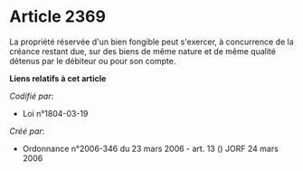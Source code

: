 # Article 2369

La propriété réservée d'un bien fongible peut s'exercer, à concurrence de la créance restant due, sur des biens de même
nature et de même qualité détenus par le débiteur ou pour son compte.

**Liens relatifs à cet article**

_Codifié par_:

  - Loi n°1804-03-19

_Créé par_:

  - Ordonnance n°2006-346 du 23 mars 2006 - art. 13 () JORF 24 mars 2006
